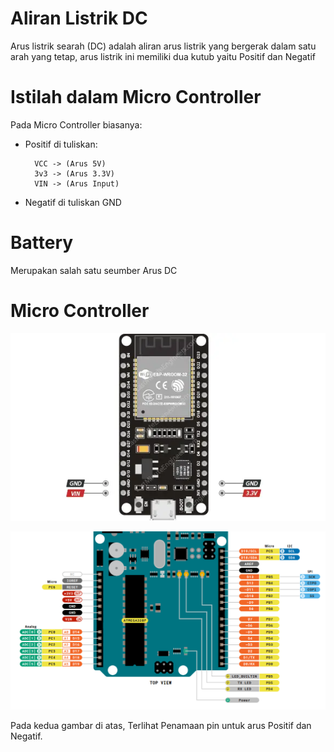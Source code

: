 # Aliran Listrik DC

Arus listrik searah (DC) adalah aliran arus listrik yang bergerak dalam satu arah yang tetap, arus listrik ini memiliki dua kutub yaitu Positif dan Negatif

# Istilah dalam Micro Controller

Pada Micro Controller biasanya:

* Positif di tuliskan:
    
        VCC -> (Arus 5V)
        3v3 -> (Arus 3.3V)
        VIN -> (Arus Input)

* Negatif di tuliskan GND

# Battery
Merupakan salah satu seumber Arus DC

# Micro Controller
![1709096784372](image/README/1709096784372.png)

![uno](image/README/uno.png)

Pada kedua gambar di atas, Terlihat Penamaan pin untuk arus Positif dan Negatif.